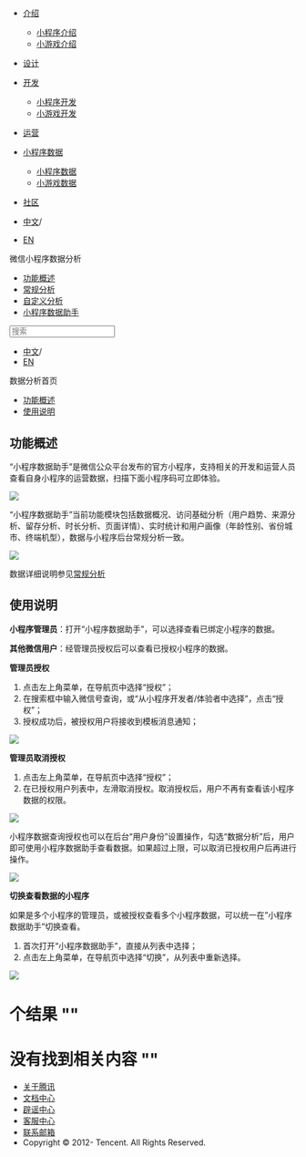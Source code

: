 <div class="book with-summary">

<div class="head">

<div class="head_box">

# [](javascript:; "_('微信公众平台 小程序')")

<div class="header_ctrls">

*   [介绍](javascript:;)
    *   [小程序介绍](https://developers.weixin.qq.com/miniprogram/introduction/index.html?t=18090519)
    *   [小游戏介绍](https://developers.weixin.qq.com/minigame/introduction/index.html?t=18090519)
*   [设计](https://developers.weixin.qq.com/miniprogram/design/index.html?t=18090519)
*   [开发](javascript:;)
    *   [小程序开发](https://developers.weixin.qq.com/miniprogram/dev/index.html?t=18090519)
    *   [小游戏开发](https://developers.weixin.qq.com/minigame/dev/index.html?t=18090519)
*   [运营](https://developers.weixin.qq.com/miniprogram/product/index.html?t=18090519)
*   [小程序数据](javascript:;)
    *   [小程序数据](https://developers.weixin.qq.com/miniprogram/analysis/index.html?t=18090519)
    *   [小游戏数据](https://developers.weixin.qq.com/minigame/analysis/index.html?t=18090519)
*   [社区](https://developers.weixin.qq.com/)

*   [中文](https://developers.weixin.qq.com/miniprogram/analysis/assistant/index.html?t=18090519)<span class="split-line">/</span>
*   [EN](https://developers.weixin.qq.com/miniprogram/en/analysis/assistant/index.html?t=18090519)

</div>

</div>

</div>

<div class="sub_nav_box">

<div class="sub_nav_inner">

<div class="book-summary-opr" id="js-book-summary-opr"><a class="book-summary-btn"></a></div>

<div class="top_sub_nav">

<div class="top_title_wap"><span class="icon_title icon_doc"></span>

微信小程序数据分析

</div>

*   [功能概述](../)
*   [常规分析](../regular/)
*   [自定义分析](../custom/)
*   [小程序数据助手](.)

</div>

<div id="book-search-input" role="search">

<form><label for="search-input" class="search-icon" id="js-search-icon"></label><input type="text" id="search-input" name="search-input" placeholder="搜索"> </form>

</div>

*   [中文](https://developers.weixin.qq.com/miniprogram/analysis/assistant/index.html?t=18090519)<span class="split-line">/</span>
*   [EN](https://developers.weixin.qq.com/miniprogram/en/analysis/assistant/index.html?t=18090519)

</div>

</div>

<div class="book-summary">

<div class="book-summary-home" id="js-summary-home"><a><span class="icon_home_s icon_doc"></span><span class="s_title_2">数据分析首页</span></a></div>

<nav role="navigation">

*   [功能概述](.#功能概述)
*   [使用说明](.#使用说明)

</nav>

</div>

<div class="book-body">

<div class="body-inner">

<div class="page-wrapper" tabindex="-1" role="main">

<div class="page-inner">

<div id="book-search-results">

<div class="search-noresults">

<section class="normal markdown-section">

# 功能概述

“小程序数据助手”是微信公众平台发布的官方小程序，支持相关的开发和运营人员查看自身小程序的运营数据，扫描下面小程序码可立即体验。

![](https://developers.weixin.qq.com/miniprogram/analysis/image/weanalytics/a0.png?t=18090519)

“小程序数据助手”当前功能模块包括数据概况、访问基础分析（用户趋势、来源分析、留存分析、时长分析、页面详情）、实时统计和用户画像（年龄性别、省份城市、终端机型），数据与小程序后台常规分析一致。

![](https://developers.weixin.qq.com/miniprogram/analysis/image/weanalytics/a1.png?t=18090519)

数据详细说明参见[常规分析](../regular/index.html)

# 使用说明

**小程序管理员**：打开“小程序数据助手”，可以选择查看已绑定小程序的数据。

**其他微信用户**：经管理员授权后可以查看已授权小程序的数据。

**管理员授权**

1.  点击左上角菜单，在导航页中选择“授权”；
2.  在搜索框中输入微信号查询，或“从小程序开发者/体验者中选择”，点击“授权”；
3.  授权成功后，被授权用户将接收到模板消息通知；

![](https://developers.weixin.qq.com/miniprogram/analysis/image/weanalytics/a2.png?t=18090519)

**管理员取消授权**

1.  点击左上角菜单，在导航页中选择“授权”；
2.  在已授权用户列表中，左滑取消授权。取消授权后，用户不再有查看该小程序数据的权限。

![](https://developers.weixin.qq.com/miniprogram/analysis/image/weanalytics/a3.png?t=18090519)

小程序数据查询授权也可以在后台“用户身份”设置操作，勾选“数据分析”后，用户即可使用小程序数据助手查看数据。如果超过上限，可以取消已授权用户后再进行操作。

![](https://developers.weixin.qq.com/miniprogram/analysis/image/weanalytics/a5.png?t=18090519)

**切换查看数据的小程序**

如果是多个小程序的管理员，或被授权查看多个小程序数据，可以统一在”小程序数据助手”切换查看。

1.  首次打开“小程序数据助手”，直接从列表中选择；
2.  点击左上角菜单，在导航页中选择“切换”，从列表中重新选择。

![](https://developers.weixin.qq.com/miniprogram/analysis/image/weanalytics/a4.png?t=18090519)

</section>

</div>

<div class="search-results">

<div class="has-results">

# <span class="search-results-count"></span>个结果 "<span class="search-query"></span>"

</div>

<div class="no-results">

# 没有找到相关内容 "<span class="search-query"></span>"

</div>

</div>

</div>

</div>

</div>

<div class="foot" id="footer">

*   [关于腾讯](https://www.tencent.com/)
*   [文档中心](https://developers.weixin.qq.com/miniprogram/introduction/index.html)
*   [辟谣中心](https://mp.weixin.qq.com/cgi-bin/opshowpage?action=dispelinfo)
*   [客服中心](https://kf.qq.com/product/wx_xcx.html)
*   [联系邮箱](mailto:weixinmp@qq.com)
*   Copyright © 2012-<span id="s_copyright_year"></span> Tencent. All Rights Reserved.

</div>

</div>

[](../custom/)</div>

</div>